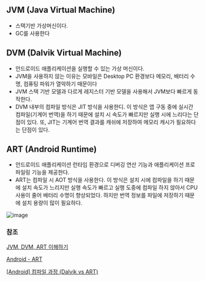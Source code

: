 ## JVM (Java Virtual Machine)

- 스택기반 가상머신이다.
- GC를 사용한다

## DVM (Dalvik Virtual Machine)

- 안드로이드 애플리케이션을 실행할 수 있는 가상 머신이다.
- JVM을 사용하지 않는 이유는 모바일은  Desktop PC 환경보다 메모리, 배터리 수명, 컴퓨팅 파워가 열악하기 때문이다
- JVM 스택 기반 모델과 다르게 레지스터 기반 모델을 사용해서 JVM보다 빠르게 동작한다.
- DVM 내부의 컴파일 방식은 JIT 방식을 사용한디. 이 방식은 앱 구동 중에 실시간 컴파일(기계어 번역)을 하기 때문에 설치 시 속도가 빠르지만 실행 시에 느리다는 단점이 있다. 또, JIT는 기계어 번역 결과를 캐쉬에 저장하여 메모리 캐시가 필요하다는 단점이 있다.

## ART (Android Runtime)

- 안드로이드 애플리케이션 런타임 환경으로 디버깅 연산 기능과 애플리케이션 프로파일링 기능을 제공한다.
- ART는 컴파일 시 AOT 방식을 사용한다. 이 방식은 설치 시에 컴파일을 하기 때문에 설치 속도가 느리지만 실행 속도가 빠르고 실행 도중에 컴파일 하지 않아서 CPU 사용이 줄어 배터리 수명이 향상되었다. 하지만 번역 정보를 파일에 저장하기 때문에 설치 용량이 많이 필요하다.

![image](https://user-images.githubusercontent.com/82709044/168722447-18881e66-f160-426b-9d4b-0175eb95e6cf.png)

### 참조
[JVM, DVM, ART 이해하기](https://charlezz.medium.com/jvm-dvm-art-%EC%9D%B4%ED%95%B4%ED%95%98%EA%B8%B0-c51d10dc56e3)

[Android - ART](https://velog.io/@xcellentbird/Android-ART)

[[Android] 컴파일 과정 (Dalvik vs ART)](https://s2choco.tistory.com/16)
